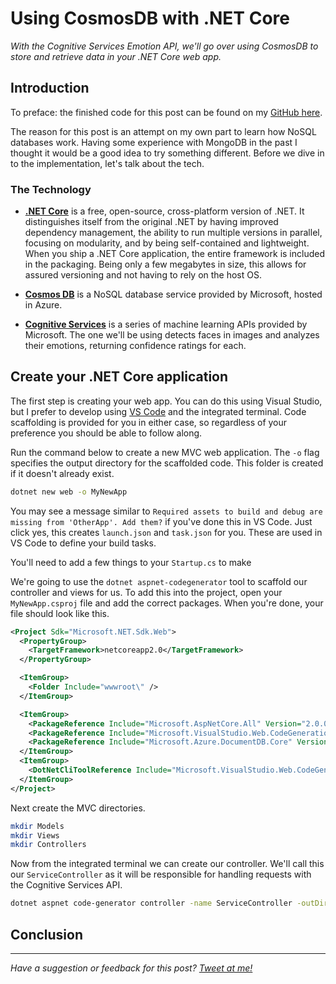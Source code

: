 # Using CosmosDB with .NET Core 

*With the Cognitive Services Emotion API, we'll go over using CosmosDB to store and retrieve data in your .NET Core web app.*

## Introduction

To preface: the finished code for this post can be found on my [GitHub here](http://github.com/JamesEarle/core_cosmo_cs).

The reason for this post is an attempt on my own part to learn how NoSQL databases work. Having some experience with MongoDB in the past I thought it would be a good idea to try something different. Before we dive in to the implementation, let's talk about the tech.

### The Technology

 - [**.NET Core**](https://www.microsoft.com/net/core#windowscmd) is a free, open-source, cross-platform version of .NET. It distinguishes itself from the original .NET by having improved dependency management, the ability to run multiple versions in parallel, focusing on modularity, and by being self-contained and lightweight. When you ship a .NET Core application, the entire framework is included in the packaging. Being only a few megabytes in size, this allows for assured versioning and not having to rely on the host OS.

 - [**Cosmos DB**](https://docs.microsoft.com/en-us/azure/cosmos-db/introduction) is a NoSQL database service provided by Microsoft, hosted in Azure.

 - [**Cognitive Services**](https://azure.microsoft.com/en-us/services/cognitive-services/) is a series of machine learning APIs provided by Microsoft. The one we'll be using detects faces in images and analyzes their emotions, returning confidence ratings for each. 

## Create your .NET Core application

The first step is creating your web app. You can do this using Visual Studio, but I prefer to develop using [VS Code](https://code.visualstudio.com/) and the integrated terminal. Code scaffolding is provided for you in either case, so regardless of your preference you should be able to follow along.

Run the command below to create a new MVC web application. The `-o` flag specifies the output directory for the scaffolded code. This folder is created if it doesn't already exist.

```bash
dotnet new web -o MyNewApp
```

You may see a message similar to `Required assets to build and debug are missing from 'OtherApp'. Add them?` if you've done this in VS Code. Just click yes, this creates `launch.json` and `task.json` for you. These are used in VS Code to define your build tasks.

You'll need to add a few things to your `Startup.cs` to make 

We're going to use the `dotnet aspnet-codegenerator` tool to scaffold our controller and views for us. To add this into the project, open your `MyNewApp.csproj` file and add the correct packages. When you're done, your file should look like this.

```xml
<Project Sdk="Microsoft.NET.Sdk.Web">
  <PropertyGroup>
    <TargetFramework>netcoreapp2.0</TargetFramework>
  </PropertyGroup>

  <ItemGroup>
    <Folder Include="wwwroot\" />
  </ItemGroup>

  <ItemGroup>
    <PackageReference Include="Microsoft.AspNetCore.All" Version="2.0.0" />
    <PackageReference Include="Microsoft.VisualStudio.Web.CodeGeneration.Design" Version="2.0.0"/>
    <PackageReference Include="Microsoft.Azure.DocumentDB.Core" Version="1.5.0"/>
  </ItemGroup>
  <ItemGroup>
    <DotNetCliToolReference Include="Microsoft.VisualStudio.Web.CodeGeneration.Tools" Version="2.0.0"/>
  </ItemGroup>
</Project>

``` 

Next create the MVC directories.

```bash
mkdir Models
mkdir Views
mkdir Controllers
```

Now from the integrated terminal we can create our controller. We'll call this our `ServiceController` as it will be responsible for handling requests with the Cognitive Services API.

```bash
dotnet aspnet code-generator controller -name ServiceController -outDir Controllers
```

## Conclusion


--- 

*Have a suggestion or feedback for this post? [Tweet at me!](https://twitter.com/ItsJamesIRL)*